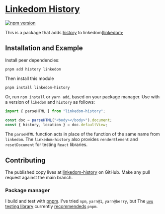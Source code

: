 # [Linkedom History](https://yarnpkg.com/package/linkedom-history)

[![npm version][npm_version]][npm_version_url]

[npm_version]: https://badge.fury.io/js/linkedom-history.svg
[npm_version_url]: https://www.npmjs.com/package/linkedom-history

This is a package that adds [history][history] to linkedom][linkedom];

[history]: https://github.com/remix-run/history
[linkedom]: https://github.com/WebReflection/linkedom

## Installation and Example

Install peer dependencies:

```
pnpm add history linkedom
```

Then install this module

```
pnpm install linkedom-history
```

Or, run `npm install` or `yarn add`, based on your package manager. Use with a version of `likedom` and `history` as follows:

```jsx
import { parseHTML } from "linkedom-history";

const doc = parseHTML("<body></body>").document;
const { history, location } = doc.defaultView;
```

The `parseHTML` function acts in place of the function of the same name from `linkedom`. The `linkedom-history` also provides `renderElement` and `resetDocument` for testing `React` libraries.

## Contributing

The published copy lives at [linkedom-history](https://github.com/thejohnhoffer/linkedom-history/) on GitHub.
Make any pull request against the main branch.

### Package manager

I build and test with [pnpm](https://pnpm.io/). I've tried `npm`, `yarn@1`, `yarn@berry`, but The [`uvu` testing library](https://www.npmjs.com/package/uvu) currently [recommendeds](https://github.com/lukeed/uvu/issues/144#issuecomment-939316208) `pnpm`.

